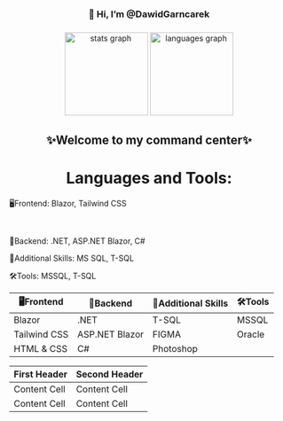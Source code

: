 <h3 align="center">👋 Hi, I’m @DawidGarncarek</h3>

###

<div align="center">
  <img src="https://github-readme-stats.vercel.app/api?username=DawidGarncarek&hide_title=false&hide_rank=false&show_icons=true&include_all_commits=true&count_private=true&disable_animations=false&theme=dracula&locale=en&hide_border=false" height="150" alt="stats graph"  />
  <img src="https://github-readme-stats.vercel.app/api/top-langs?username=DawidGarncarek&locale=en&hide_title=false&layout=compact&card_width=320&langs_count=5&theme=dracula&hide_border=false" height="150" alt="languages graph"  />
</div>

###

<h2 align="center">✨Welcome to my command center✨</h2>

###

<h1 align="center">Languages and Tools:</h1>


  <p align="left"> 🖥Frontend: Blazor, Tailwind CSS‎ </p> ‎ ‎
  <p align="left"> 🧱Backend: .NET, ASP.NET Blazor, C#‎ ‎ </p>
  <p align="left"> 💾Additional Skills: MS SQL, T-SQL</p>
  <p align="left"> 🛠Tools: MSSQL, T-SQL</p>
  
|  🖥Frontend  |   🧱Backend    | 💾Additional Skills | 🛠Tools |
| ------------ | -------------- | ------------- |----------|
| Blazor       | .NET     | T-SQL    |  MSSQL |
| Tailwind CSS     | ASP.NET Blazor       | FIGMA      | Oracle |
| HTML & CSS | C# | Photoshop | |

| First Header  | Second Header |
| ------------- | ------------- |
| Content Cell  | Content Cell  |
| Content Cell  | Content Cell  |


###

